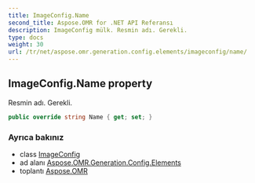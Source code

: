 ```yaml
---
title: ImageConfig.Name
second_title: Aspose.OMR for .NET API Referansı
description: ImageConfig mülk. Resmin adı. Gerekli.
type: docs
weight: 30
url: /tr/net/aspose.omr.generation.config.elements/imageconfig/name/
---
```

## ImageConfig.Name property

Resmin adı. Gerekli.

```csharp
public override string Name { get; set; }
```

### Ayrıca bakınız

* class [ImageConfig](../)
* ad alanı [Aspose.OMR.Generation.Config.Elements](../../imageconfig/)
* toplantı [Aspose.OMR](../../../)


